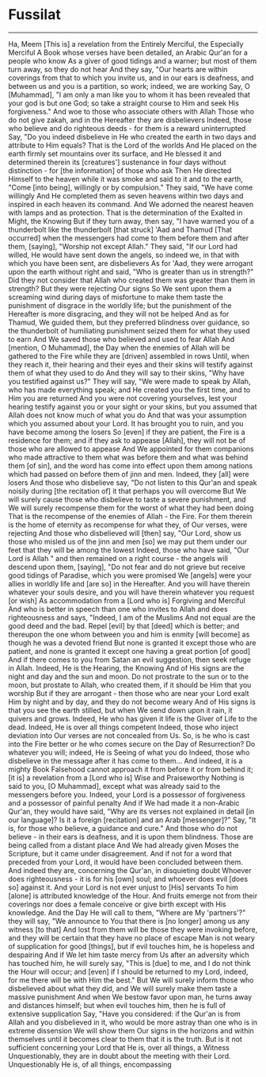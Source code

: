 # Fussilat
---
Ha, Meem
[This is] a revelation from the Entirely Merciful, the Especially Merciful
A Book whose verses have been detailed, an Arabic Qur'an for a people who know
As a giver of good tidings and a warner; but most of them turn away, so they do not hear
And they say, "Our hearts are within coverings from that to which you invite us, and in our ears is deafness, and between us and you is a partition, so work; indeed, we are working
Say, O [Muhammad], "I am only a man like you to whom it has been revealed that your god is but one God; so take a straight course to Him and seek His forgiveness." And woe to those who associate others with Allah
Those who do not give zakah, and in the Hereafter they are disbelievers
Indeed, those who believe and do righteous deeds - for them is a reward uninterrupted
Say, "Do you indeed disbelieve in He who created the earth in two days and attribute to Him equals? That is the Lord of the worlds
And He placed on the earth firmly set mountains over its surface, and He blessed it and determined therein its [creatures'] sustenance in four days without distinction - for [the information] of those who ask
Then He directed Himself to the heaven while it was smoke and said to it and to the earth, "Come [into being], willingly or by compulsion." They said, "We have come willingly
And He completed them as seven heavens within two days and inspired in each heaven its command. And We adorned the nearest heaven with lamps and as protection. That is the determination of the Exalted in Might, the Knowing
But if they turn away, then say, "I have warned you of a thunderbolt like the thunderbolt [that struck] 'Aad and Thamud
[That occurred] when the messengers had come to them before them and after them, [saying], "Worship not except Allah." They said, "If our Lord had willed, He would have sent down the angels, so indeed we, in that with which you have been sent, are disbelievers
As for 'Aad, they were arrogant upon the earth without right and said, "Who is greater than us in strength?" Did they not consider that Allah who created them was greater than them in strength? But they were rejecting Our signs
So We sent upon them a screaming wind during days of misfortune to make them taste the punishment of disgrace in the worldly life; but the punishment of the Hereafter is more disgracing, and they will not be helped
And as for Thamud, We guided them, but they preferred blindness over guidance, so the thunderbolt of humiliating punishment seized them for what they used to earn
And We saved those who believed and used to fear Allah
And [mention, O Muhammad], the Day when the enemies of Allah will be gathered to the Fire while they are [driven] assembled in rows
Until, when they reach it, their hearing and their eyes and their skins will testify against them of what they used to do
And they will say to their skins, "Why have you testified against us?" They will say, "We were made to speak by Allah, who has made everything speak; and He created you the first time, and to Him you are returned
And you were not covering yourselves, lest your hearing testify against you or your sight or your skins, but you assumed that Allah does not know much of what you do
And that was your assumption which you assumed about your Lord. It has brought you to ruin, and you have become among the losers
So [even] if they are patient, the Fire is a residence for them; and if they ask to appease [Allah], they will not be of those who are allowed to appease
And We appointed for them companions who made attractive to them what was before them and what was behind them [of sin], and the word has come into effect upon them among nations which had passed on before them of jinn and men. Indeed, they [all] were losers
And those who disbelieve say, "Do not listen to this Qur'an and speak noisily during [the recitation of] it that perhaps you will overcome
But We will surely cause those who disbelieve to taste a severe punishment, and We will surely recompense them for the worst of what they had been doing
That is the recompense of the enemies of Allah - the Fire. For them therein is the home of eternity as recompense for what they, of Our verses, were rejecting
And those who disbelieved will [then] say, "Our Lord, show us those who misled us of the jinn and men [so] we may put them under our feet that they will be among the lowest
Indeed, those who have said, "Our Lord is Allah " and then remained on a right course - the angels will descend upon them, [saying], "Do not fear and do not grieve but receive good tidings of Paradise, which you were promised
We [angels] were your allies in worldly life and [are so] in the Hereafter. And you will have therein whatever your souls desire, and you will have therein whatever you request [or wish]
As accommodation from a [Lord who is] Forgiving and Merciful
And who is better in speech than one who invites to Allah and does righteousness and says, "Indeed, I am of the Muslims
And not equal are the good deed and the bad. Repel [evil] by that [deed] which is better; and thereupon the one whom between you and him is enmity [will become] as though he was a devoted friend
But none is granted it except those who are patient, and none is granted it except one having a great portion [of good]
And if there comes to you from Satan an evil suggestion, then seek refuge in Allah. Indeed, He is the Hearing, the Knowing
And of His signs are the night and day and the sun and moon. Do not prostrate to the sun or to the moon, but prostate to Allah, who created them, if it should be Him that you worship
But if they are arrogant - then those who are near your Lord exalt Him by night and by day, and they do not become weary
And of His signs is that you see the earth stilled, but when We send down upon it rain, it quivers and grows. Indeed, He who has given it life is the Giver of Life to the dead. Indeed, He is over all things competent
Indeed, those who inject deviation into Our verses are not concealed from Us. So, is he who is cast into the Fire better or he who comes secure on the Day of Resurrection? Do whatever you will; indeed, He is Seeing of what you do
Indeed, those who disbelieve in the message after it has come to them... And indeed, it is a mighty Book
Falsehood cannot approach it from before it or from behind it; [it is] a revelation from a [Lord who is] Wise and Praiseworthy
Nothing is said to you, [O Muhammad], except what was already said to the messengers before you. Indeed, your Lord is a possessor of forgiveness and a possessor of painful penalty
And if We had made it a non-Arabic Qur'an, they would have said, "Why are its verses not explained in detail [in our language]? Is it a foreign [recitation] and an Arab [messenger]?" Say, "It is, for those who believe, a guidance and cure." And those who do not believe - in their ears is deafness, and it is upon them blindness. Those are being called from a distant place
And We had already given Moses the Scripture, but it came under disagreement. And if not for a word that preceded from your Lord, it would have been concluded between them. And indeed they are, concerning the Qur'an, in disquieting doubt
Whoever does righteousness - it is for his [own] soul; and whoever does evil [does so] against it. And your Lord is not ever unjust to [His] servants
To him [alone] is attributed knowledge of the Hour. And fruits emerge not from their coverings nor does a female conceive or give birth except with His knowledge. And the Day He will call to them, "Where are My 'partners'?" they will say, "We announce to You that there is [no longer] among us any witness [to that]
And lost from them will be those they were invoking before, and they will be certain that they have no place of escape
Man is not weary of supplication for good [things], but if evil touches him, he is hopeless and despairing
And if We let him taste mercy from Us after an adversity which has touched him, he will surely say, "This is [due] to me, and I do not think the Hour will occur; and [even] if I should be returned to my Lord, indeed, for me there will be with Him the best." But We will surely inform those who disbelieved about what they did, and We will surely make them taste a massive punishment
And when We bestow favor upon man, he turns away and distances himself; but when evil touches him, then he is full of extensive supplication
Say, "Have you considered: if the Qur'an is from Allah and you disbelieved in it, who would be more astray than one who is in extreme dissension
We will show them Our signs in the horizons and within themselves until it becomes clear to them that it is the truth. But is it not sufficient concerning your Lord that He is, over all things, a Witness
Unquestionably, they are in doubt about the meeting with their Lord. Unquestionably He is, of all things, encompassing

